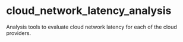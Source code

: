 # cloud_network_latency_analysis
Analysis tools to evaluate cloud network latency for each of the cloud providers.
